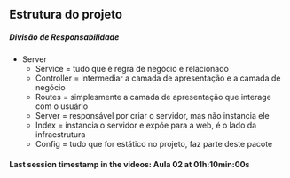 ## Estrutura do projeto

##### Divisão de Responsabilidade

- Server
  - Service = tudo que é regra de negócio e relacionado
  - Controller = intermediar a camada de apresentação e a camada de negócio
  - Routes = simplesmente a camada de apresentação que interage com o usuário
  - Server = responsável por criar o servidor, mas não instancia ele
  - Index = instancia o servidor e expõe para a web, é o lado da infraestrutura
  - Config = tudo que for estático no projeto, faz parte deste pacote


#### Last session timestamp in the videos: Aula 02 at 01h:10min:00s
